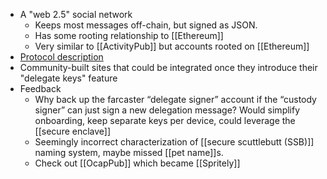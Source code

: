 - A "web 2.5" social network
    - Keeps most messages off-chain, but signed as JSON.
    - Has some rooting relationship to [[Ethereum]]
    - Very similar to [[ActivityPub]] but accounts rooted on [[Ethereum]]
- [Protocol description](https://github.com/farcasterxyz/protocol/)
- Community-built sites that could be integrated once they introduce their "delegate keys" feature
- Feedback
    - Why back up the farcaster “delegate signer” account if the “custody signer” can just sign a new delegation message? Would simplify onboarding, keep separate keys per device, could leverage the [[secure enclave]]
    - Seemingly incorrect characterization of [[secure scuttlebutt (SSB)]] naming system, maybe missed [[pet name]]s. 
    - Check out [[OcapPub]] which became [[Spritely]]
